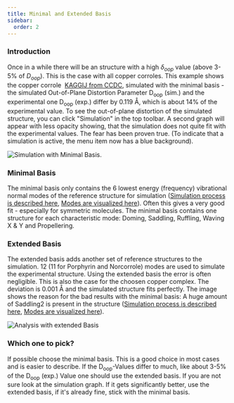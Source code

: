 ```yaml
---
title: Minimal and Extended Basis
sidebar:
  order: 2
---
```

### Introduction

Once in a while there will be an structure with a high $\delta_{oop}$ value (above 3-5% of $D_{oop}$). This is the case with all copper corroles. This example shows the copper corrole  [KAGGIJ from CCDC](https://www.ccdc.cam.ac.uk/structures/Search?Ccdcid=202423&DatabaseToSearch=Published), simulated with the minimal basis - the simulated Out-of-Plane Distortion Parameter D<sub>oop</sub> (sim.) and the experimental one D<sub>oop</sub> (exp.) differ by 0.119 Å, which is about 14% of the experimental value. To see the out-of-plane distortion of the simulated structure, you can click "Simulation" in the top toolbar. A second graph will appear with less opacity showing, that the simulation does not quite fit with the experimental values. The fear has been proven true. (To indicate that a simulation is active, the menu item now has a blue background).

![Simulation with Minimal Basis.](/uploads/analysis_sim.png)

### Minimal Basis

The minimal basis only contains the 6 lowest energy (frequency) vibrational normal modes of the reference structure for simulation ([Simulation process is described here](docs/concepts/simulation-method), [Modes are visualized here](docs/concepts/modes)). Often this gives a very good fit - especially for symmetric molecules. The minimal basis contains one structure for each characteristic mode: Doming, Saddling, Ruffling, Waving X & Y and Propellering.

### Extended Basis

The extended basis adds another set of reference structures to the simulation. 12 (11 for Porphyrin and Norcorrole) modes are used to simulate the experimental structure. Using the extended basis the error is often negligible. This is also the case for the choosen copper complex. The deviation is 0.001 Å and the simulated structure fits perfectly. The image shows the reason for the bad results with the minimal basis: A huge amount of Saddling2 is present in the structure ([Simulation process is described here](docs/concepts/simulation-method), [Modes are visualized here](docs/concepts/modes)).

![Analysis with extended Basis](/uploads/extendedsim.png)

### Which one to pick?

<!--StartFragment-->

If possible choose the minimal basis. This is a good choice in most cases and is easier to describe. If the D<sub>oop</sub>-Values differ to much, like about 3-5% of the D<sub>oop</sub> (exp.) Value one should use the extended basis. If you are not sure look at the simulation graph. If it gets significantly better, use the extended basis, if it's already fine, stick with the minimal basis.

<!--EndFragment-->